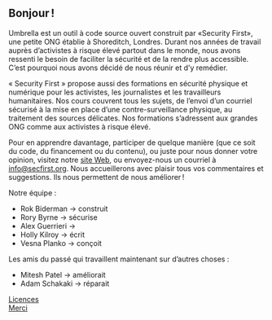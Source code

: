 [Title]: # (À propos)
[Order]: # (0)

## Bonjour !

Umbrella est un outil à code source ouvert construit par «Security First», une petite ONG établie à Shoreditch, Londres. Durant nos années de travail auprès d’activistes à risque élevé partout dans le monde, nous avons ressenti le besoin de faciliter la sécurité et de la rendre plus accessible. C’est pourquoi nous avons décidé de nous réunir et d’y remédier.

« Security First » propose aussi des formations en sécurité physique et numérique pour les activistes, les journalistes et les travailleurs humanitaires. Nos cours couvrent tous les sujets, de l’envoi d’un courriel sécurisé à la mise en place d’une contre-surveillance physique, au traitement des sources délicates. Nos formations s’adressent aux grandes ONG comme aux activistes à risque élevé.

Pour en apprendre davantage, participer de quelque manière (que ce soit du code, du financement ou du contenu), ou juste pour nous donner votre opinion, visitez notre [site Web](https://secfirst.org), ou envoyez-nous un courriel à info@secfirst.org. Nous accueillerons avec plaisir tous vos commentaires et suggestions. Ils nous permettent de nous améliorer !

Notre équipe :

* Rok Biderman -> construit
* Rory Byrne -> sécurise
* Alex Guerrieri -> 
* Holly Kilroy -> écrit
* Vesna Planko -> conçoit

Les amis du passé qui travaillent maintenant sur d’autres choses :
* Mitesh Patel -> améliorait
* Adam Schakaki -> réparait

[Licences](umbrella://licences/)  
[Merci](umbrella://thankyou/)
